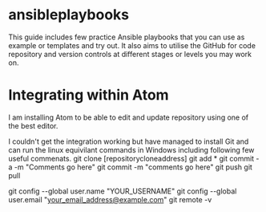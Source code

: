 # ansibleplaybooks
This guide includes few practice Ansible playbooks that you can use as example or templates and try out. It also aims to utilise the GitHub for code repository and version controls at different stages or levels you may work on.

# Integrating within Atom
I am installing Atom to be able to edit and update repository using one of the best editor.

I couldn't get the integration working but have managed to install Git and can run the linux equivilant commands in Windows including following few useful commenats.
 git clone [repositorycloneaddress]
 git add *
 git commit -a -m "Comments go here"
 git commit -m "comments go here"
 git push
 git pull
 
 git config --global user.name "YOUR_USERNAME"
 git config --global user.email "your_email_address@example.com"
 git remote -v
